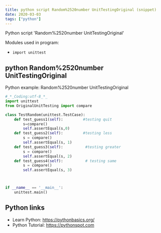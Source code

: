 ```yaml
---
title: python script Random%2520number UnitTestingOriginal (snippet)
date: 2020-03-03
tags: ["python"]
---
```

Python script 'Random%2520number UnitTestingOriginal'


Modules used in program: 
* `import unittest`

## python Random%2520number UnitTestingOriginal

Python example: Random%2520number UnitTestingOriginal

```python
#_*_Coding:utf-8_*_
import unittest
from OriginalUnitTesting import compare

class TestRandom(unittest.TestCase):
    def test_guess1(self):         #testing quit
        s=compare()
        self.assertEqual(s,0)
    def test_guess2(self):         #testing less
        s = compare()
        self.assertEqual(s, 1)
    def test_guess3(self):          #testing greater
        s = compare()
        self.assertEqual(s, 2)
    def test_guess4(self):          # testing same
        s = compare()
        self.assertEqual(s, 3)



if __name__ == '__main__':
    unittest.main()

```

## Python links

- Learn Python: https://pythonbasics.org/
- Python Tutorial: https://pythonspot.com
